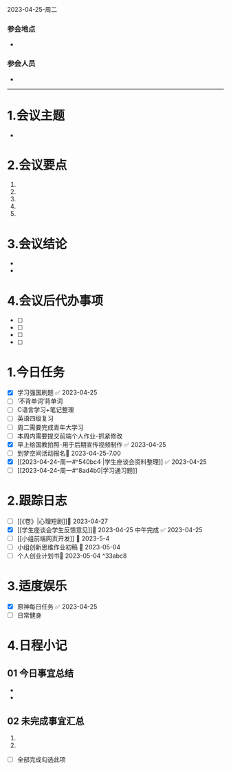 2023-04-25-周二

### 参会地点

- 

### 参会人员

- 

---

# 1.会议主题

- 

# 2.会议要点

1. 
2. 
3. 
4. 
5. 

# 3.会议结论

- 
- 

# 4.会议后代办事项

- [ ] 
- [ ] 
- [ ]  
- [ ] 

# 1.今日任务

- [x] 学习强国刷题 ✅ 2023-04-25
- [ ] ‘不背单词’背单词
- [ ] C语言学习+笔记整理 
- [ ] 英语四级复习
- [ ] 周二需要完成青年大学习
- [ ] 本周内需要提交前端个人作业-抓紧修改
- [x] 早上给国教拍照-用于后期宣传视频制作 ✅ 2023-04-25
- [ ] 到梦空间活动报名📅 2023-04-25-7.00
- [x] [[2023-04-24-周一#^540bc4 |学生座谈会资料整理]] ✅ 2023-04-25
- [ ] [[2023-04-24-周一#^8ad4b0|学习通习题]]

# 2.跟踪日志

- [ ] [[《卷》|心理短剧]]📅 2023-04-27 
- [x] [[学生座谈会学生反馈意见]]📅 2023-04-25 中午完成 ✅ 2023-04-25
- [ ] [[小组前端网页开发]] 📅 2023-5-4 
- [ ] 小组创新思维作业初稿 📅 2023-05-04
- [ ] 个人创业计划书📅 2023-05-04 ^33abc8

# 3.适度娱乐

- [x] 原神每日任务 ✅ 2023-04-25
- [ ] 日常健身

# 4.日程小记

## 01 今日事宜总结

- 
- 

## 02 未完成事宜汇总

1. 
2. 

- [ ] 全部完成勾选此项




